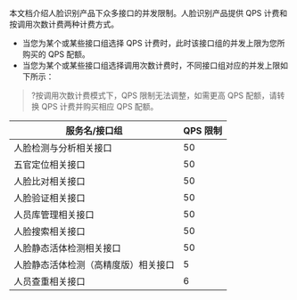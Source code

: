 本文档介绍人脸识别产品下众多接口的并发限制。人脸识别产品提供 QPS 计费和按调用次数计费两种计费方式。
- 当您为某个或某些接口组选择 QPS 计费时，此时该接口组的并发上限为您所购买的 QPS 配额。
- 当您为某个或某些接口组选择调用次数计费时，不同接口组对应的并发上限如下所示：
>?按调用次数计费模式下，QPS 限制无法调整，如需更高 QPS 配额，请转换 QPS 计费并购买相应 QPS 配额。

<table>
<thead>
<tr>
<th>服务名/接口组</th>
<th>QPS 限制</th>
</tr>
</thead>
<tbody><tr>
<td>人脸检测与分析相关接口</td>
<td>50</td>
</tr>
<tr>
<td>五官定位相关接口</td>
<td>50</td>
</tr>
<tr>
<td>人脸比对相关接口</td>
<td>50</td>
</tr>
<tr>
<td>人脸验证相关接口</td>
<td>50</td>
</tr>
<tr>
<td>人员库管理相关接口</td>
<td>50</td>
</tr>
<tr>
<td>人脸搜索相关接口</td>
<td>50</td>
</tr>
<tr>
<td>人脸静态活体检测相关接口</td>
<td>50</td>
</tr>
<tr>
<td>人脸静态活体检测（高精度版）相关接口</td>
<td>5</td>
</tr>
<tr>
<td>人员查重相关接口</td>
<td>6</td>
</tr>
</tbody></table>

